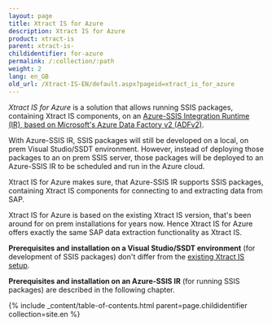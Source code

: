```yaml
---
layout: page
title: Xtract IS for Azure
description: Xtract IS for Azure
product: xtract-is
parent: xtract-is-
childidentifier: for-azure
permalink: /:collection/:path
weight: 2
lang: en_GB
old_url: /Xtract-IS-EN/default.aspx?pageid=xtract_is_for_azure
---
```


*Xtract IS for Azure* is a solution that allows running SSIS packages, containing Xtract IS components, on an [Azure-SSIS Integration Runtime (IR), based on Microsoft's Azure Data Factory v2 (ADFv2)](https://azure.microsoft.com/en-us/blog/lift-sql-server-integration-services-packages-to-azure-with-azure-data-factory/).

With Azure-SSIS IR, SSIS packages will still be developed on a local, on prem Visual Studio/SSDT environment.
However, instead of deploying those packages to an on prem SSIS server, those packages will be deployed to an Azure-SSIS IR to be scheduled and run in the Azure cloud.

Xtract IS for Azure makes sure, that Azure-SSIS IR supports SSIS packages, containing Xtract IS components for connecting to and extracting data from SAP.

Xtract IS for Azure is based on the existing Xtract IS version, that's been around for on prem installations for years now.
Hence Xtract IS for Azure offers exactly the same SAP data extraction functionality as Xtract IS.

**Prerequisites and installation on a Visual Studio/SSDT environment** (for development of SSIS packages) don't differ from the [existing Xtract IS setup](./requirements-and-installation).

**Prerequisites and installation on an Azure-SSIS IR** (for running SSIS packages) are described in the following chapter.

{% include _content/table-of-contents.html parent=page.childidentifier collection=site.en %}